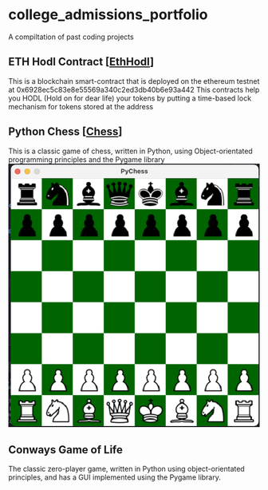 # college_admissions_portfolio
A compiltation of past coding projects

## ETH Hodl Contract [[EthHodl](EthHodl)]
This is a blockchain smart-contract that is deployed on the ethereum testnet at 0x6928ec5c83e8e55569a340c2ed3db40b6e93a442
This contracts help you HODL (Hold on for dear life) your tokens by putting a time-based lock mechanism for tokens stored at the address 

## Python Chess [[Chess](chess)]
This is a classic game of chess, written in Python, using Object-orientated programming principles and the Pygame library
![Game of Chess](https://github.com/RobbyPratl/college_admissions_portfolio/blob/main/static/chess%20screenshot.png)

## Conways Game of Life
The classic zero-player game, written in Python using object-orientated principles, and has a GUI implemented using the Pygame library.
